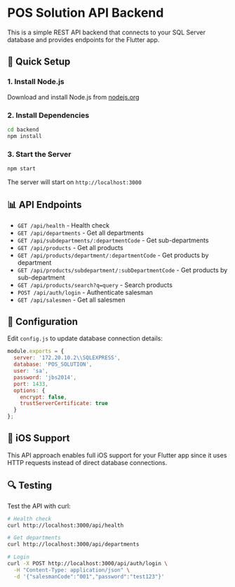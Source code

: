 # POS Solution API Backend

This is a simple REST API backend that connects to your SQL Server database and provides endpoints for the Flutter app.

## 🚀 Quick Setup

### 1. Install Node.js
Download and install Node.js from [nodejs.org](https://nodejs.org/)

### 2. Install Dependencies
```bash
cd backend
npm install
```

### 3. Start the Server
```bash
npm start
```

The server will start on `http://localhost:3000`

## 📊 API Endpoints

- `GET /api/health` - Health check
- `GET /api/departments` - Get all departments
- `GET /api/subdepartments/:departmentCode` - Get sub-departments
- `GET /api/products` - Get all products
- `GET /api/products/department/:departmentCode` - Get products by department
- `GET /api/products/subdepartment/:subDepartmentCode` - Get products by sub-department
- `GET /api/products/search?q=query` - Search products
- `POST /api/auth/login` - Authenticate salesman
- `GET /api/salesmen` - Get all salesmen

## 🔧 Configuration

Edit `config.js` to update database connection details:

```javascript
module.exports = {
  server: '172.20.10.2\\SQLEXPRESS',
  database: 'POS_SOLUTION',
  user: 'sa',
  password: 'jbs2014',
  port: 1433,
  options: {
    encrypt: false,
    trustServerCertificate: true
  }
};
```

## 🍎 iOS Support

This API approach enables full iOS support for your Flutter app since it uses HTTP requests instead of direct database connections.

## 🔍 Testing

Test the API with curl:

```bash
# Health check
curl http://localhost:3000/api/health

# Get departments
curl http://localhost:3000/api/departments

# Login
curl -X POST http://localhost:3000/api/auth/login \
  -H "Content-Type: application/json" \
  -d '{"salesmanCode":"001","password":"test123"}'
```
